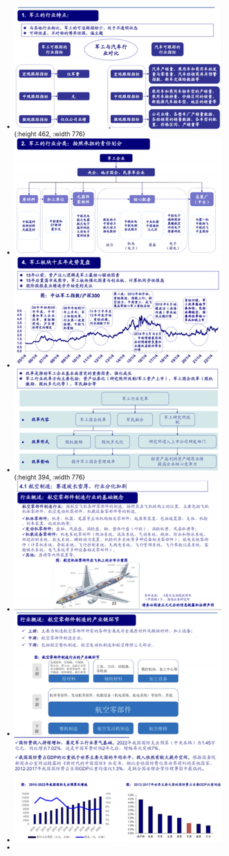 - ![image.png](../assets/image_1679232011701_0.png){:height 462, :width 776}
- ![image.png](../assets/image_1679232039257_0.png)
- ![image.png](../assets/image_1679232402333_0.png)
- ![image.png](../assets/image_1679232444540_0.png){:height 394, :width 776}
- ![image.png](../assets/image_1679232459618_0.png)
- ![image.png](../assets/image_1679232471158_0.png)
- ![image.png](../assets/image_1679232479684_0.png)
-